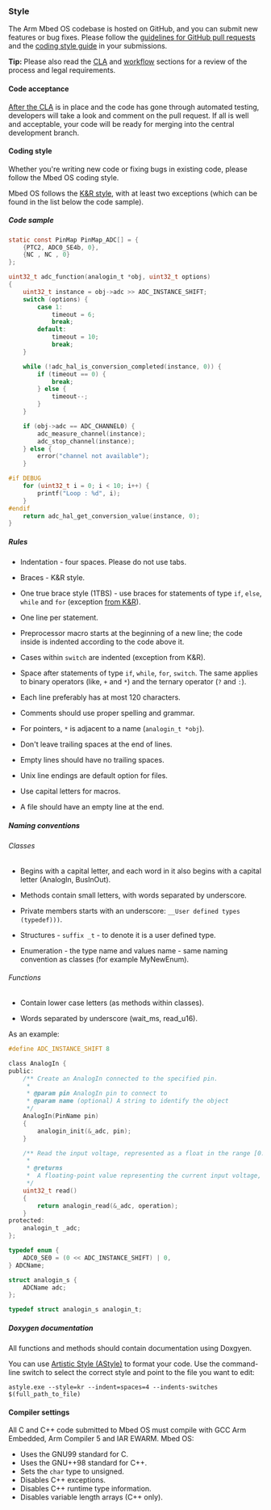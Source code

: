 ### Style

The Arm Mbed OS codebase is hosted on GitHub, and you can submit new features or bug fixes. Please follow the [guidelines for GitHub pull requests](#guidelines-for-github-pull-requests) and the [coding style guide](#coding-style) in your submissions.

<span class="tips">**Tip:** Please also read the <a href="/docs/v5.7/reference/guidelines.html#cla" target="_blank">CLA</a> and <a href="/docs/v5.7/reference/guidelines.html#workflow" target="_blank">workflow</a> sections for a review of the process and legal requirements.</span>

#### Code acceptance

[After the CLA](/docs/v5.7/reference/guidelines.html#cla) is in place and the code has gone through automated testing, developers will take a look and comment on the pull request. If all is well and acceptable, your code will be ready for merging into the central development branch.

#### Coding style

Whether you're writing new code or fixing bugs in existing code, please follow the Mbed OS coding style.

Mbed OS follows the [K&R style](https://en.wikipedia.org/wiki/Indent_style#K.26R_style), with at least two exceptions (which can be found in the list below the code sample).

##### Code sample

```c
static const PinMap PinMap_ADC[] = {
    {PTC2, ADC0_SE4b, 0},
    {NC , NC , 0}
};

uint32_t adc_function(analogin_t *obj, uint32_t options)
{
    uint32_t instance = obj->adc >> ADC_INSTANCE_SHIFT;
    switch (options) {
        case 1:
            timeout = 6;
            break;
        default:
            timeout = 10;
            break;
    }

    while (!adc_hal_is_conversion_completed(instance, 0)) {
        if (timeout == 0) {
            break;
        } else {
            timeout--;
        }
    }

    if (obj->adc == ADC_CHANNEL0) {
        adc_measure_channel(instance);
        adc_stop_channel(instance);
    } else {
        error("channel not available");
    }

#if DEBUG
    for (uint32_t i = 0; i < 10; i++) {
        printf("Loop : %d", i);
    }
#endif
    return adc_hal_get_conversion_value(instance, 0);
}
```
##### Rules

* Indentation - four spaces. Please do not use tabs.

* Braces - K&R style.

* One true brace style (1TBS) - use braces for statements of type `if`, `else`, `while` and `for` (exception [from K&R](http://en.wikipedia.org/wiki/Indent_style#Variant:_1TBS)).

* One line per statement.

* Preprocessor macro starts at the beginning of a new line; the code inside is indented according to the code above it.

* Cases within `switch` are indented (exception from K&R).

* Space after statements of type `if`, `while`, `for`, `switch`. The same applies to binary operators (like, `+` and `*`) and the ternary operator (`?` and `:`).

* Each line preferably has at most 120 characters.

* Comments should use proper spelling and grammar.

* For pointers, `*` is adjacent to a name (`analogin_t *obj`).

* Don't leave trailing spaces at the end of lines.

* Empty lines should have no trailing spaces.

* Unix line endings are default option for files.

* Use capital letters for macros.

* A file should have an empty line at the end.

##### Naming conventions

###### Classes

* Begins with a capital letter, and each word in it also begins with a capital letter (AnalogIn, BusInOut).

* Methods contain small letters, with words separated by underscore.

* Private members starts with an underscore: ``__User defined types (typedef)))``.

* Structures - `suffix _t` - to denote it is a user defined type.

* Enumeration - the type name and values name - same naming convention as classes (for example MyNewEnum).

###### Functions

* Contain lower case letters (as methods within classes).

* Words separated by underscore (wait_ms, read_u16).

As an example:

```c
#define ADC_INSTANCE_SHIFT 8 

class AnalogIn {
public:
    /** Create an AnalogIn connected to the specified pin.
     *
     * @param pin AnalogIn pin to connect to
     * @param name (optional) A string to identify the object
     */
    AnalogIn(PinName pin)
    {
        analogin_init(&_adc, pin);
    }

    /** Read the input voltage, represented as a float in the range [0.0, 1.0].
     *
     * @returns
     * 	A floating-point value representing the current input voltage, measured as a percentage
     */
    uint32_t read()
    {
        return analogin_read(&_adc, operation);
    }
protected:
    analogin_t _adc;
};

typedef enum {
    ADC0_SE0 = (0 << ADC_INSTANCE_SHIFT) | 0,
} ADCName;

struct analogin_s {
    ADCName adc;
};

typedef struct analogin_s analogin_t;
```

##### Doxygen documentation

All functions and methods should contain documentation using Doxgyen.

You can use [Artistic Style (AStyle)](http://sourceforge.net/projects/astyle/files/) to format your code. Use the command-line switch to select the correct style and point to the file you want to edit:

```
astyle.exe --style=kr --indent=spaces=4 --indents-switches $(full_path_to_file)
```

#### Compiler settings

All C and C++ code submitted to Mbed OS must compile with GCC Arm Embedded, Arm Compiler 5 and IAR EWARM. Mbed OS:

- Uses the GNU99 standard for C.
- Uses the GNU++98 standard for C++.
- Sets the `char` type to unsigned.
- Disables C++ exceptions.
- Disables C++ runtime type information.
- Disables variable length arrays (C++ only).
